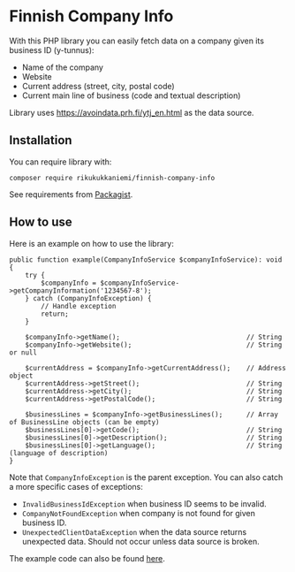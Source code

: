 # Finnish Company Info

With this PHP library you can easily fetch data on a company 
given its business ID (y-tunnus):

- Name of the company
- Website
- Current address (street, city, postal code)
- Current main line of business (code and textual description)

Library uses https://avoindata.prh.fi/ytj_en.html as the data source.

## Installation

You can require library with:

```
composer require rikukukkaniemi/finnish-company-info
```

See requirements from [Packagist](https://packagist.org/packages/rikukukkaniemi/finnish-company-info).

## How to use

Here is an example on how to use the library:

```
public function example(CompanyInfoService $companyInfoService): void
{
    try {
        $companyInfo = $companyInfoService->getCompanyInformation('1234567-8');
    } catch (CompanyInfoException) {
        // Handle exception
        return;
    }

    $companyInfo->getName();                                // String
    $companyInfo->getWebsite();                             // String or null

    $currentAddress = $companyInfo->getCurrentAddress();    // Address object
    $currentAddress->getStreet();                           // String
    $currentAddress->getCity();                             // String
    $currentAddress->getPostalCode();                       // String

    $businessLines = $companyInfo->getBusinessLines();      // Array of BusinessLine objects (can be empty)
    $businessLines[0]->getCode();                           // String
    $businessLines[0]->getDescription();                    // String
    $businessLines[0]->getLanguage();                       // String (language of description)
}
```

Note that `CompanyInfoException` is the parent exception. You can also catch a more specific cases of exceptions:

- `InvalidBusinessIdException` when business ID seems to be invalid.
- `CompanyNotFoundException` when company is not found for given business ID.
- `UnexpectedClientDataException` when the data source returns unexpected data. Should not occur unless data source is broken.

The example code can also be found [here](https://github.com/RikuKukkaniemi/finnish-company-info/blob/master/Example/Example.php).